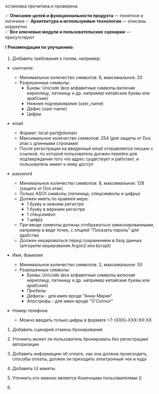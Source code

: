 остановка прочитана и проверена.

✅ **Описание целей и функциональности продукта** — понятное и логичное 
✅ **Архитектура и используемые технологии** — описаны корректно  
✅ **Все ключевые модули и пользовательские сценарии** — присутствуют

❗ **Рекомендации по улучшению:**

1.  Добавить требования к полям, например:

- username:
	- Минимальное количество символов: 6, максимальное: 20
	- Разрешенные символы:
		- Буквы: Unicode (все алфавитные символы включая кириллицу, латиницу и др. например китайские буквы или арабские)
		- Нижнее подчеркивание (user_name)
		- Дефис (user-name)
		- Цифры

- email
	- Формат: local-part@domain
	- Максимальное количество символов: 254 (для защиты от Dos атак с длинными строками)
	- После регистрации на введенный email отправляется письмо с ссылкой, по которой пользователь должен перейти для подтверждения того что адрес существует и работает, и пользователь имеет к нему доступ

- password
	- Минимальное количество символов: 8, максимальное: 128 (защита от Dos атак)
	- Только ASCII символы (латиница, спецсимволы и цифры)
	- Должен иметь по крайней мере:
		- 1 букву в нижнем регистре
		- 1 букву в верхнем регистре
		- 1 спецсимвол
		- 1 цифру
	- При вводе символы должны отображаться замаскированными, например в виде точек, с опцией "Показать пароль" для удобства
	- Должен хешироваться перед сохранением в базу данных (алгоритм хеширования Argon2 или bcrypt)

- Имя, Фамилия
	-  Минимальное количество символов: 2, максимальное: 50 
	- Разрешенные символы:
		- Буквы: Unicode (все алфавитные символы включая кириллицу, латиницу и др. например китайские буквы или арабские) 
		- Пробелы
		- Дефисы - для имен вроде "Анна-Мария"
		- Апострофы - для имен вроде "O'Connor"

- Номер телефона
	- Можно вводить только цифры в формате +7-(XXX)-XXX-XX-XX


1. Добавить сценарий отмены бронирования

2. Уточнить может ли пользователь бронировать без регистрации/авторизации

3. Добавить информацию об оплате, как она должна происходить, способы оплаты, должен ли приходить электронный чек и куда

4. Добавить UI макеты. 

5. Уточнить кто именно является Конечными пользователями ()

6. 